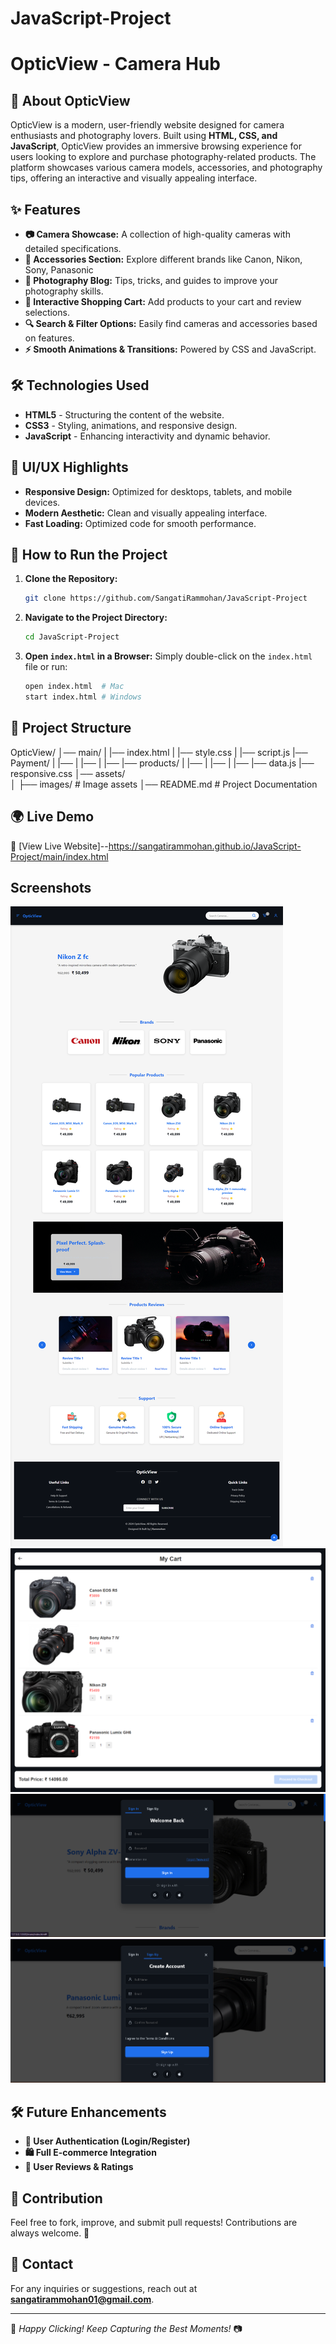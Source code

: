 ﻿# JavaScript-Project
# OpticView - Camera Hub

## 📸 About OpticView
OpticView is a modern, user-friendly website designed for camera enthusiasts and photography lovers. Built using **HTML, CSS, and JavaScript**, OpticView provides an immersive browsing experience for users looking to explore and purchase photography-related products. The platform showcases various camera models, accessories, and photography tips, offering an interactive and visually appealing interface.

## ✨ Features
- **📷 Camera Showcase:** A collection of high-quality cameras with detailed specifications.
- **🎥 Accessories Section:** Explore different brands like Canon, Nikon, Sony, Panasonic
- **📰 Photography Blog:** Tips, tricks, and guides to improve your photography skills.
- **🛒 Interactive Shopping Cart:** Add products to your cart and review selections.
- **🔍 Search & Filter Options:** Easily find cameras and accessories based on features.
- **⚡ Smooth Animations & Transitions:** Powered by CSS and JavaScript.

## 🛠️ Technologies Used
- **HTML5** - Structuring the content of the website.
- **CSS3** - Styling, animations, and responsive design.
- **JavaScript** - Enhancing interactivity and dynamic behavior.

## 🎨 UI/UX Highlights
- **Responsive Design:** Optimized for desktops, tablets, and mobile devices.
- **Modern Aesthetic:** Clean and visually appealing interface.
- **Fast Loading:** Optimized code for smooth performance.

## 🚀 How to Run the Project
1. **Clone the Repository:**
   ```sh
   git clone https://github.com/SangatiRammohan/JavaScript-Project
   ```
2. **Navigate to the Project Directory:**
   ```sh
   cd JavaScript-Project
   ```
3. **Open `index.html` in a Browser:**
   Simply double-click on the `index.html` file or run:
   ```sh
   open index.html  # Mac
   start index.html # Windows
   ```

## 📂 Project Structure

OpticView/
│── main/
|   |── index.html
|   |── style.css
|   |── script.js
|── Payment/
|   |── 
|   |── 
|   |── 
|── products/
|   |── 
|   |── 
|   |── 
|── data.js
|── responsive.css
│── assets/            
│   ├── images/        # Image assets
│── README.md          # Project Documentation

## 🌍 Live Demo
🚀 [View Live Website]--https://sangatirammohan.github.io/JavaScript-Project/main/index.html




## Screenshots
![Alt Text](./assests/full.png)
![Alt Text](./assests/cart.png)
![Alt Text](./assests/form1.png)
![Alt Text](./assests/form2.png)



## 🛠️ Future Enhancements
- **🔄 User Authentication (Login/Register)**
- **🛍️ Full E-commerce Integration**
- **📢 User Reviews & Ratings**

## 🤝 Contribution
Feel free to fork, improve, and submit pull requests! Contributions are always welcome. 🙌

## 📧 Contact
For any inquiries or suggestions, reach out at **sangatirammohan01@gmail.com**.

---
🎉 *Happy Clicking! Keep Capturing the Best Moments!* 📷

